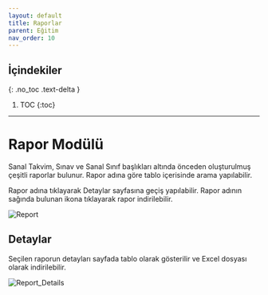 ```yaml
---
layout: default
title: Raporlar
parent: Eğitim
nav_order: 10
---
```


## İçindekiler
{: .no_toc .text-delta }

1. TOC
{:toc}

---

# Rapor Modülü

Sanal Takvim, Sınav ve Sanal Sınıf başlıkları altında önceden oluşturulmuş çeşitli raporlar bulunur. Rapor adına göre tablo içerisinde arama yapılabilir.

Rapor adına tıklayarak Detaylar sayfasına geçiş yapılabilir. Rapor adının sağında bulunan ikona tıklayarak rapor indirilebilir.

![Report](/docs.toltekcampus.com/media/modules/course.app/report/report.png)

## Detaylar

Seçilen raporun detayları sayfada tablo olarak gösterilir ve Excel dosyası olarak indirilebilir.

![Report_Details](/docs.toltekcampus.com/media/modules/course.app/report/report_details.png)
